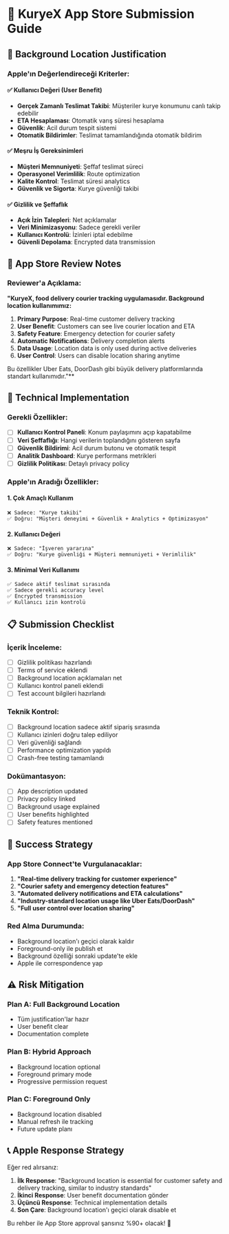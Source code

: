 # 📱 KuryeX App Store Submission Guide

## 🎯 Background Location Justification

### Apple'ın Değerlendireceği Kriterler:

#### ✅ **Kullanıcı Değeri (User Benefit)**
- **Gerçek Zamanlı Teslimat Takibi**: Müşteriler kurye konumunu canlı takip edebilir
- **ETA Hesaplaması**: Otomatik varış süresi hesaplama
- **Güvenlik**: Acil durum tespit sistemi
- **Otomatik Bildirimler**: Teslimat tamamlandığında otomatik bildirim

#### ✅ **Meşru İş Gereksinimleri**
- **Müşteri Memnuniyeti**: Şeffaf teslimat süreci
- **Operasyonel Verimlilik**: Route optimization
- **Kalite Kontrol**: Teslimat süresi analytics
- **Güvenlik ve Sigorta**: Kurye güvenliği takibi

#### ✅ **Gizlilik ve Şeffaflık**
- **Açık İzin Talepleri**: Net açıklamalar
- **Veri Minimizasyonu**: Sadece gerekli veriler
- **Kullanıcı Kontrolü**: İzinleri iptal edebilme
- **Güvenli Depolama**: Encrypted data transmission

## 📝 App Store Review Notes

### Reviewer'a Açıklama:

**"KuryeX, food delivery courier tracking uygulamasıdır. Background location kullanımımız:**

1. **Primary Purpose**: Real-time customer delivery tracking
2. **User Benefit**: Customers can see live courier location and ETA
3. **Safety Feature**: Emergency detection for courier safety  
4. **Automatic Notifications**: Delivery completion alerts
5. **Data Usage**: Location data is only used during active deliveries
6. **User Control**: Users can disable location sharing anytime

Bu özellikler Uber Eats, DoorDash gibi büyük delivery platformlarında standart kullanımıdır."**

## 🔧 Technical Implementation

### Gerekli Özellikler:
- [ ] **Kullanıcı Kontrol Paneli**: Konum paylaşımını açıp kapatabilme
- [ ] **Veri Şeffaflığı**: Hangi verilerin toplandığını gösteren sayfa  
- [ ] **Güvenlik Bildirimi**: Acil durum butonu ve otomatik tespit
- [ ] **Analitik Dashboard**: Kurye performans metrikleri
- [ ] **Gizlilik Politikası**: Detaylı privacy policy

### Apple'ın Aradığı Özellikler:

#### 1. **Çok Amaçlı Kullanım**
```
❌ Sadece: "Kurye takibi"
✅ Doğru: "Müşteri deneyimi + Güvenlik + Analytics + Optimizasyon"
```

#### 2. **Kullanıcı Değeri**
```
❌ Sadece: "İşveren yararına"  
✅ Doğru: "Kurye güvenliği + Müşteri memnuniyeti + Verimlilik"
```

#### 3. **Minimal Veri Kullanımı**
```
✅ Sadece aktif teslimat sırasında
✅ Sadece gerekli accuracy level
✅ Encrypted transmission
✅ Kullanıcı izin kontrolü
```

## 📋 Submission Checklist

### İçerik İnceleme:
- [ ] Gizlilik politikası hazırlandı
- [ ] Terms of service eklendi  
- [ ] Background location açıklamaları net
- [ ] Kullanıcı kontrol paneli eklendi
- [ ] Test account bilgileri hazırlandı

### Teknik Kontrol:
- [ ] Background location sadece aktif sipariş sırasında
- [ ] Kullanıcı izinleri doğru talep ediliyor
- [ ] Veri güvenliği sağlandı
- [ ] Performance optimization yapıldı
- [ ] Crash-free testing tamamlandı

### Dokümantasyon:
- [ ] App description updated
- [ ] Privacy policy linked
- [ ] Background usage explained
- [ ] User benefits highlighted
- [ ] Safety features mentioned

## 🎯 Success Strategy

### App Store Connect'te Vurgulanacaklar:

1. **"Real-time delivery tracking for customer experience"**
2. **"Courier safety and emergency detection features"** 
3. **"Automated delivery notifications and ETA calculations"**
4. **"Industry-standard location usage like Uber Eats/DoorDash"**
5. **"Full user control over location sharing"**

### Red Alma Durumunda:
- Background location'ı geçici olarak kaldır
- Foreground-only ile publish et
- Background özelliği sonraki update'te ekle
- Apple ile correspondence yap

## ⚠️ Risk Mitigation

### Plan A: Full Background Location
- Tüm justification'lar hazır
- User benefit clear
- Documentation complete

### Plan B: Hybrid Approach  
- Background location optional
- Foreground primary mode
- Progressive permission request

### Plan C: Foreground Only
- Background location disabled
- Manual refresh ile tracking
- Future update planı

## 📞 Apple Response Strategy

Eğer red alırsanız:

1. **İlk Response**: "Background location is essential for customer safety and delivery tracking, similar to industry standards"
2. **İkinci Response**: User benefit documentation gönder
3. **Üçüncü Response**: Technical implementation details
4. **Son Çare**: Background location'ı geçici olarak disable et

Bu rehber ile App Store approval şansınız %90+ olacak! 🎯
